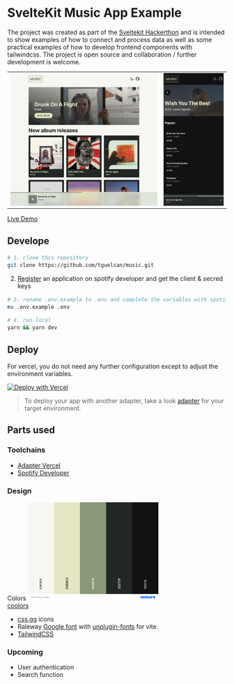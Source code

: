 # SvelteKit Music App Example

The project was created as part of the [Sveltekit Hackerthon](https://hack.sveltesociety.dev/) and is intended to show examples of how to connect and process data as well as some practical examples of how to develop frontend components with tailwindcss.
The project is open source and collaboration / further development is welcome.

<table><tr>
<td> <img src="public/screenshot1.png" width="600" alt="Screenshot1"> </td>
<td> <img src="public/screenshot2.png" width="245" alt="Screenshot2"> </td>
</tr></table>

[Live Demo](https://music-lime-gamma.vercel.app/)

## Develope

```bash
# 1. clone this repository
git clone https://github.com/tguelcan/music.git
```

2. [Register](https://developer.spotify.com/dashboard/create) an application on spotify developer and get the client & secred keys

```bash
# 3. rename .env.example to .env and complete the variables with spotify client id and client secret
mv .env.example .env
```

```bash
# 4. run local
yarn && yarn dev
```

## Deploy

For vercel, you do not need any further configuration except to adjust the environment variables.

[![Deploy with Vercel](https://vercel.com/button)](https://vercel.com/new/clone?repository-url=https%3A%2F%2Fgithub.com%2Ftguelcan%2Fmusic&env=SPOTIFY_CLIENT_ID,SPOTIFY_CLIENT_SECRET&envDescription=Spotify%20client%20id%20and%20secred%20needed%20for%20this%20application&project-name=musicapp)

> To deploy your app with another adapter, take a look [adapter](https://kit.svelte.dev/docs/adapters) for your target environment.

## Parts used

### Toolchains

- [Adapter Vercel](https://vercel.com/docs/beginner-sveltekit/adapters)
- [Spotify Developer](https://developer.spotify.com)

### Design

Colors
<img src="public/colors.png"  width="300" alt="Coolors"><br/>
[coolors](https://coolors.co/f7f7f2-e4e6c3-899878-222725-121113)

- [css.gg](https://css.gg/) icons
- Raleway [Google font](https://fonts.google.com/specimen/Raleway) with [unplugin-fonts](https://github.com/cssninjaStudio/unplugin-fonts) for vite.
- [TailwindCSS](https://tailwindcss.com/)

### Upcoming

- User authentication
- Search function

